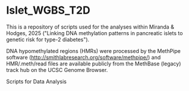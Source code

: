 # Islet_WGBS_T2D
This is a repository of scripts used for the analyses within Miranda &amp; Hodges, 2025 ("Linking DNA methylation patterns in pancreatic islets to genetic risk for type-2 diabetes").

DNA hypomethylated regions (HMRs) were processed by the MethPipe software (http://smithlabresearch.org/software/methpipe/) and HMR/.meth/read files are available publicly from the MethBase (legacy) track hub on the UCSC Genome Browser.

Scripts for Data Analysis


